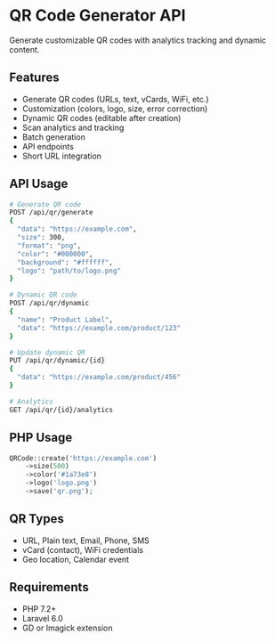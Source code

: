 # QR Code Generator API

Generate customizable QR codes with analytics tracking and dynamic content.

## Features

- Generate QR codes (URLs, text, vCards, WiFi, etc.)
- Customization (colors, logo, size, error correction)
- Dynamic QR codes (editable after creation)
- Scan analytics and tracking
- Batch generation
- API endpoints
- Short URL integration

## API Usage

```bash
# Generate QR code
POST /api/qr/generate
{
  "data": "https://example.com",
  "size": 300,
  "format": "png",
  "color": "#000000",
  "background": "#ffffff",
  "logo": "path/to/logo.png"
}

# Dynamic QR code
POST /api/qr/dynamic
{
  "name": "Product Label",
  "data": "https://example.com/product/123"
}

# Update dynamic QR
PUT /api/qr/dynamic/{id}
{
  "data": "https://example.com/product/456"
}

# Analytics
GET /api/qr/{id}/analytics
```

## PHP Usage

```php
QRCode::create('https://example.com')
    ->size(500)
    ->color('#1a73e8')
    ->logo('logo.png')
    ->save('qr.png');
```

## QR Types

- URL, Plain text, Email, Phone, SMS
- vCard (contact), WiFi credentials
- Geo location, Calendar event

## Requirements

- PHP 7.2+
- Laravel 6.0
- GD or Imagick extension
